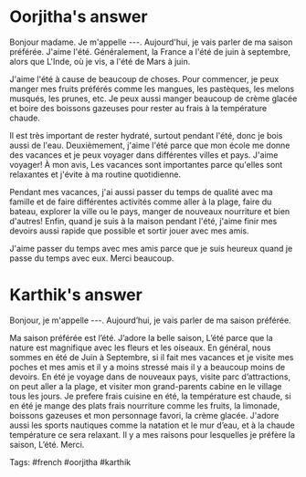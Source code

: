 # Oorjitha's answer

Bonjour madame. Je m'appelle ---. Aujourd'hui, je vais parler de ma saison préférée. J'aime l'été. Généralement, la France a l'été de juin à septembre, alors que L'Inde, où je vis, a l'été de Mars à juin. 

J'aime l'été à cause de beaucoup de choses. Pour commencer, je peux manger mes fruits préférés comme les mangues, les pastèques, les melons musqués, les prunes, etc. Je peux aussi manger beaucoup de crème glacée et boire des boissons gazeuses pour rester au frais à la température chaude. 

Il est très important de rester hydraté, surtout pendant l'été, donc je bois aussi de l'eau. Deuxièmement, j'aime l'été parce que mon école me donne des vacances et je peux voyager dans différentes villes et pays. J'aime voyager! À mon avis, Les vacances sont importantes parce qu'elles sont relaxantes et j'évite à ma routine quotidienne. 

Pendant mes vacances, j'ai aussi passer du temps de qualité avec ma famille et de faire différentes activités comme aller à la plage, faire du bateau, explorer la ville ou le pays, manger de nouveaux nourriture et bien d'autres! Enfin, quand je suis à la maison pendant l'été, j'aime finir mes devoirs aussi rapide que possible et sortir jouer avec mes amis. 

J'aime passer du temps avec mes amis parce que je suis heureux quand je passe du temps avec eux. Merci beaucoup.

# Karthik's answer

Bonjour, je m'appelle ---. Aujourd’hui, je vais parler de ma saison préférée.

Ma saison préférée est l’été. J’adore la belle saison, L’été parce que la nature est magnifique avec les fleurs et les oiseaux. En général, nous sommes en été de Juin à Septembre, si il fait mes vacances et je visite mes poches et mes amis et il y a moins stressé mais il y a beaucoup moins de devoirs. En été je voyage dans de nouveaux pays, visite parc d’attractions, on peut aller a la plage, et visiter mon grand-parents cabine en le village tous les jours. Je prefere frais cuisine en été, la température est chaude, si en été je mange des plats frais nourriture comme les fruits, la limonade, boissons gazeuses et mon personnage favori, la crème glacée. J'adore aussi les sports nautiques comme la natation et le mur d’eau, et à la chaude température ce sera relaxant. Il y a mes raisons pour lesquelles je préfère la saison, L’été. Merci.

Tags: #french #oorjitha #karthik 